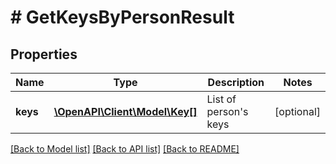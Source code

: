 # # GetKeysByPersonResult

## Properties

Name | Type | Description | Notes
------------ | ------------- | ------------- | -------------
**keys** | [**\OpenAPI\Client\Model\Key[]**](Key.md) | List of person&#39;s keys | [optional]

[[Back to Model list]](../../README.md#models) [[Back to API list]](../../README.md#endpoints) [[Back to README]](../../README.md)
